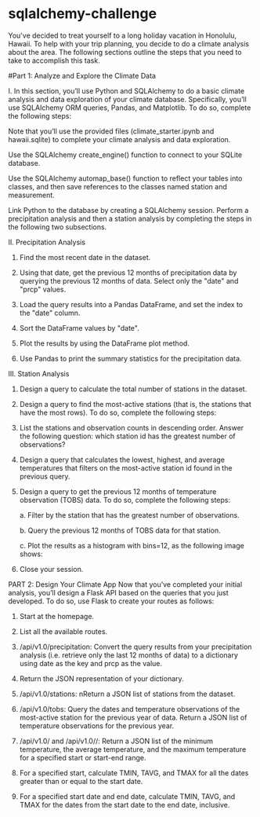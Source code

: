 # sqlalchemy-challenge
You've decided to treat yourself to a long holiday vacation in Honolulu, Hawaii. To help with your trip planning, you decide to do a climate analysis about the area. The following sections outline the steps that you need to take to accomplish this task.

#Part 1: Analyze and Explore the Climate Data

I.  In this section, you’ll use Python and SQLAlchemy to do a basic climate analysis and data exploration of your climate database. Specifically, you’ll use SQLAlchemy ORM queries, Pandas, and Matplotlib. To do so, complete the following steps: 

Note that you’ll use the provided files (climate_starter.ipynb and hawaii.sqlite) to complete your climate analysis and data exploration.

Use the SQLAlchemy create_engine() function to connect to your SQLite database.

Use the SQLAlchemy automap_base() function to reflect your tables into classes, and then save references to the classes named station and measurement.

Link Python to the database by creating a SQLAlchemy session.
Perform a precipitation analysis and then a station analysis by completing the steps in the following two subsections.

II. Precipitation Analysis
1.  Find the most recent date in the dataset.

2.  Using that date, get the previous 12 months of precipitation data by querying the previous 12 months of data. Select only the "date" and "prcp" values.

3.  Load the query results into a Pandas DataFrame, and set the index to the "date" column.

4.  Sort the DataFrame values by "date".

5.  Plot the results by using the DataFrame plot method.
6.  Use Pandas to print the summary statistics for the precipitation data.


III.  Station Analysis
1.  Design a query to calculate the total number of stations in the dataset.

2.  Design a query to find the most-active stations (that is, the stations that have the most rows). To do so, complete the following steps:

3.  List the stations and observation counts in descending order. Answer the following question: which station id has the greatest number of observations?
4.  Design a query that calculates the lowest, highest, and average temperatures that filters on the most-active station id found in the previous query.
5.  Design a query to get the previous 12 months of temperature observation (TOBS) data. To do so, complete the following steps:

    a. Filter by the station that has the greatest number of observations.

    b. Query the previous 12 months of TOBS data for that station.

    c. Plot the results as a histogram with bins=12, as the following image shows:

6.  Close your session.

PART 2: Design Your Climate App
Now that you’ve completed your initial analysis, you’ll design a Flask API based on the queries that you just developed. To do so, use Flask to create your routes as follows:

  1. Start at the homepage.

  2. List all the available routes. 
  3. /api/v1.0/precipitation: Convert the query results from your precipitation analysis (i.e. retrieve only the last 12 months of data) to a dictionary      using date as the key and prcp as the value.

  4.  Return the JSON representation of your dictionary.

  5.  /api/v1.0/stations: nReturn a JSON list of stations from the dataset.
  6.  /api/v1.0/tobs: Query the dates and temperature observations of the most-active station for the previous year of data. Return a JSON list of        temperature observations for the previous year.

  7.  /api/v1.0/<start> and /api/v1.0/<start>/<end>: Return a JSON list of the minimum temperature, the average temperature, and the maximum temperature for a specified start or start-end range.

8.  For a specified start, calculate TMIN, TAVG, and TMAX for all the dates greater than or equal to the start date.

9.  For a specified start date and end date, calculate TMIN, TAVG, and TMAX for the dates from the start date to the end date, inclusive.






